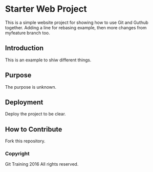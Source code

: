 # Starter Web Project

This is a simple website project for
showing how to use Git and Guthub together.
Adding a line for rebasing example, then more changes from myfeature branch too.

## Introduction

This is an example to shiw different things.

## Purpose

The purpose is unknown.

## Deployment

Deploy the project to be clear.


## How to Contribute

Fork this repository.


### Copyright

Git Training 2016
All rights reserved.